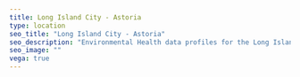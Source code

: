 ```yaml
---
title: Long Island City - Astoria
type: location
seo_title: "Long Island City - Astoria"
seo_description: "Environmental Health data profiles for the Long Island City - Astoria neighborhood of NYC."
seo_image: ""
vega: true
---
```

